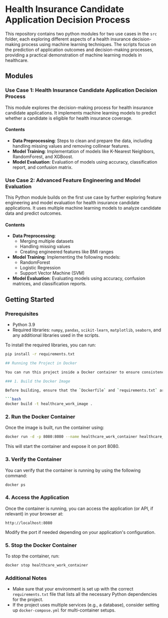 # Health Insurance Candidate Application Decision Process

This repository contains two python modules for two use cases in the `src` folder, each exploring different aspects of a health insurance decision-making process using machine learning techniques. The scripts focus on the prediction of application outcomes and decision-making processes, providing a practical demonstration of machine learning models in healthcare.

## Modules

### Use Case 1: Health Insurance Candidate Application Decision Process
This module explores the decision-making process for health insurance candidate applications. It implements machine learning models to predict whether a candidate is eligible for health insurance coverage.

#### Contents
- **Data Preprocessing**: Steps to clean and prepare the data, including handling missing values and removing collinear features.
- **Model Training**: Implementation of models like K-Nearest Neighbors, RandomForest, and XGBoost.
- **Model Evaluation**: Evaluation of models using accuracy, classification report, and confusion matrix.




###  Use Case 2: Advanced Feature Engineering and Model Evaluation

This Python module builds on the first use case by further exploring feature engineering and model evaluation for health insurance candidate applications. It uses multiple machine learning models to analyze candidate data and predict outcomes.

#### Contents
- **Data Preprocessing**: 
  - Merging multiple datasets
  - Handling missing values
  - Creating engineered features like BMI ranges
- **Model Training**: Implementing the following models:
  - RandomForest
  - Logistic Regression
  - Support Vector Machine (SVM)
- **Model Evaluation**: Evaluating models using accuracy, confusion matrices, and classification reports.

## Getting Started

### Prerequisites
- Python 3.9
- Required libraries: `numpy`, `pandas`, `scikit-learn`, `matplotlib`, `seaborn`, and any additional libraries used in the scripts.

To install the required libraries, you can run:

```bash
pip install -r requirements.txt

## Running the Project in Docker

You can run this project inside a Docker container to ensure consistency across different environments.

### 1. Build the Docker Image

Before building, ensure that the `Dockerfile` and `requirements.txt` are in place. Then run the following command to build the Docker image:

```bash
docker build -t healthcare_work_image .
```

### 2. Run the Docker Container

Once the image is built, run the container using:

```bash
docker run -d -p 8080:8080 --name healthcare_work_container healthcare_work_image
```

This will start the container and expose it on port 8080.

### 3. Verify the Container

You can verify that the container is running by using the following command:

```bash
docker ps
```

### 4. Access the Application

Once the container is running, you can access the application (or API, if relevant) in your browser at:

```
http://localhost:8080
```

Modify the port if needed depending on your application's configuration.

### 5. Stop the Docker Container

To stop the container, run:

```bash
docker stop healthcare_work_container
```

### Additional Notes

- Make sure that your environment is set up with the correct `requirements.txt` file that lists all the necessary Python dependencies for the project.
- If the project uses multiple services (e.g., a database), consider setting up `docker-compose.yml` for multi-container setups.
